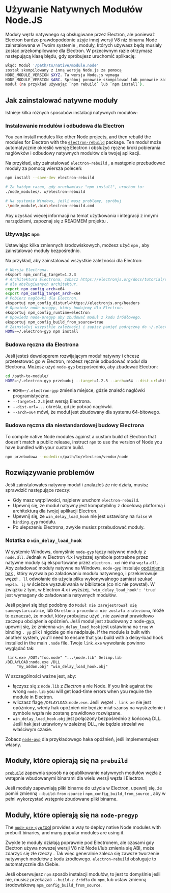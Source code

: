 # Używanie Natywnych Modułów Node.JS

Moduły węzła natywnego są obsługiwane przez Electron, ale ponieważ Electron bardzo prawdopodobnie użyje innej wersji V8 niż binarna Node zainstalowana w Twoim systemie , moduły, których używasz będą musiały zostać przekompilowane dla Electron. W przeciwnym razie otrzymasz następującą klasę błędu, gdy spróbujesz uruchomić aplikację:

```sh
Błąd: Moduł '/path/to/native/module.node'
został skompilowany z inną wersją Node.js za pomocą
NODE_MODULE_VERSION $XYZ. Ta wersja Node.js wymaga
NODE_MODULE_VERSION $ABC. Spróbuj ponownie skompilować lub ponownie zainstalować
moduł (na przykład używając `npm rebuild` lub `npm install`).
```

## Jak zainstalować natywne moduły

Istnieje kilka różnych sposobów instalacji natywnych modułów:

### Instalowanie modułów i odbudowa dla Electron

You can install modules like other Node projects, and then rebuild the modules for Electron with the [`electron-rebuild`][electron-rebuild] package. Ten moduł może automatycznie określić wersję Electron i obsłużyć ręczne kroki pobierania nagłówków i odbudowy natywnych modułów dla twojej aplikacji.

Na przykład, aby zainstalować `electron-rebuild` , a następnie przebudować moduły za pomocą wiersza poleceń:

```sh
npm install --save-dev electron-rebuild

# Za każdym razem, gdy uruchamiasz "npm install", uruchom to:
./node_modules/. w/electron-rebuild

# Na systemie Windows, jeśli masz problemy, spróbuj
.\node_module\.bin\electron-rebuild.cmd
```

Aby uzyskać więcej informacji na temat użytkowania i integracji z innymi narzędziami, zapoznaj się z READMEM projektu .

### Używając `npm`

Ustawiając kilka zmiennych środowiskowych, możesz użyć `npm` , aby zainstalować moduły bezpośrednio.

Na przykład, aby zainstalować wszystkie zależności dla Electron:

```sh
# Wersja Electrona.
eksport npm_config_target=1.2.3
# Architektura Electrona, zobacz https://electronjs.org/docs/tutorial/support#supported-platform
# dla obsługiwanych architektur.
export npm_config_arch=x64
export npm_config_target_arch=x64
# Pobierz nagłówki dla Electron.
eksportuj npm_config_disturl=https://electronjs.org/headers
# Opowiedz node-pregyp, który budujemy dla Electron.
eksportuj npm_config_runtime=electron
# Opowiedz node-pregyp aby zbudować moduł z kodu źródłowego.
eksportuj npm_config_build_from_source=true
# Zainstaluj wszystkie zależności i zapisz pamięć podręczną do ~/.electron-gyp.
HOME=~/.electron-gyp npm install
```

### Budowa ręczna dla Electrona

Jeśli jesteś deweloperem rozwijającym moduł natywny i chcesz przetestować go w Electron, możesz ręcznie odbudować moduł dla Electrona. Możesz użyć `node-gyp` bezpośrednio, aby zbudować Electron:

```sh
cd /path-to-module/
HOME=~/.electron-gyp przebuduj --target=1.2.3 --arch=x64 --dist-url=https://electronjs.org/headers
```

* `HOME=~/.electron-gyp` zmienia miejsce, gdzie znaleźć nagłówki programistyczne.
* `--target=1.2.3` jest wersją Electrona.
* `--dist-url=...` określa, gdzie pobrać nagłówki.
* `--arch=x64` mówi, że moduł jest zbudowany dla systemu 64-bitowego.

### Budowa ręczna dla niestandardowej budowy Electrona

To compile native Node modules against a custom build of Electron that doesn't match a public release, instruct `npm` to use the version of Node you have bundled with your custom build.

```sh
npm przebudowa --nodedir=/path/to/electron/vendor/node
```

## Rozwiązywanie problemów

Jeśli zainstalowałeś natywny moduł i znalazłeś że nie działa, musisz sprawdzić następujące rzeczy:

* Gdy masz wątpliwości, najpierw uruchom `electron-rebuild`.
* Upewnij się, że moduł natywny jest kompatybilny z docelową platformą i architekturą dla twojej aplikacji Electron.
* Upewnij się, że `win_delay_load_hook` nie jest ustawiony na `false` w `binding.gyp` modułu.
* Po ulepszeniu Electrona, zwykle musisz przebudować moduły.

### Notatka o `win_delay_load_hook`

W systemie Windows, domyślnie `node-gyp` łączy natywne moduły z `node.dll`. Jednak w Electron 4.x i wyższej symbole potrzebne przez natywne moduły są eksportowane przez `electron. xe`i nie ma `węzła.dll`. Aby załadować moduły natywne na Windows, `node-gyp` instaluje [opóźnienie hak](https://msdn.microsoft.com/en-us/library/z9h1h6ty.aspx) , który wyzwala po załadowaniu modułu natywnego, i przekierowuje węzeł `. ll` odwołanie do użycia pliku wykonywalnego zamiast szukać `węzła. lj` w ścieżce wyszukiwania w bibliotece (co nic nie powstał). W związku z tym, w Electron 4.x i wyższej, `'win_delay_load_hook': 'true'` jest wymagany do załadowania natywnych modułów.

Jeśli pojawi się błąd podobny do `Moduł nie zarejestrował się samowystarczalnie`, lub `Określona
procedura nie została znaleziona`, może to oznaczać, że moduł, który próbujesz użyć , nie zawierał prawidłowo zaczepu obciążenia opóźnień.  Jeśli moduł jest zbudowany z node-gyp, upewnij się, że zmienna `win_delay_load_hook` jest ustawiona na `true` w binding `. yp` plik i nigdzie go nie nadpisuje.  If the module is built with another system, you'll need to ensure that you build with a delay-load hook installed in the main `.node` file. Twoje `link.exe` wywołanie powinno wyglądać tak:

```plaintext
 link.exe /OUT:"foo.node" "...\node.lib" Delimp.lib /DELAYLOAD:node.exe /DLL
     "my_addon.obj" "win_delay_load_hook.obj"
```

W szczególności ważne jest, aby:

- łączysz się z `node.lib` z _Electron_ a nie Node. If you link against the wrong `node.lib` you will get load-time errors when you require the module in Electron.
- wliczasz flagę `/DELAYLOAD:node.exe`. Jeśli węzeł `. link xe` nie jest opóźniony, wtedy hak opóźnień nie będzie miał szansy na wystrzelenie i symbole węzła nie zostaną prawidłowo rozwiązane.
- `win_delay_load_hook.obj` jest połączony bezpośrednio z końcową DLL. Jeśli hak jest ustawiony w zależnej DLL, nie będzie strzelał we właściwym czasie.

Zobacz [`node-gyp`](https://github.com/nodejs/node-gyp/blob/e2401e1395bef1d3c8acec268b42dc5fb71c4a38/src/win_delay_load_hook.cc) dla przykładowego haka opóźnień, jeśli implementujesz własny.

## Moduły, które opierają się na `prebuild`

[`prebuild`](https://github.com/prebuild/prebuild) zapewnia sposób na opublikowanie natywnych modułów węzła z wstępnie wbudowanymi binarami dla wielu wersji węzła i Electron.

Jeśli moduły zapewniają pliki binarne do użycia w Electron, upewnij się, że pomiń zmienną `--build-from-source` i `npm_config_build_from_source` , aby w pełni wykorzystać wstępnie zbudowane pliki binarne.

## Moduły, które opierają się na `node-pregyp`

The [`node-pre-gyp` tool][node-pre-gyp] provides a way to deploy native Node modules with prebuilt binaries, and many popular modules are using it.

Zwykle te moduły działają poprawnie pod Electronem, ale czasami gdy Electron używa nowszej wersji V8 niż Node i/lub zmienia się ABI, może zdarzyć się złe rzeczy . Tak więc generalnie zaleca się zawsze tworzenie natywnych modułów z kodu źródłowego. `electron-rebuild` obsługuje to automatycznie dla Ciebie.

Jeśli obserwujesz `npm` sposób instalacji modułów, to jest to domyślnie jeśli nie, musisz przekazać `--build-z źródła` do `npm`, lub ustaw zmienną środowiskową `npm_config_build_from_source`.

[electron-rebuild]: https://github.com/electron/electron-rebuild
[node-pre-gyp]: https://github.com/mapbox/node-pre-gyp
